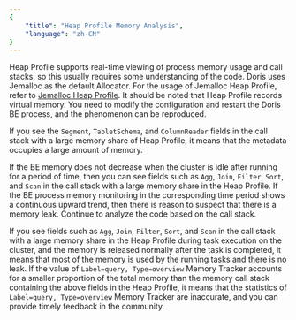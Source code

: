 ```yaml
---
{
    "title": "Heap Profile Memory Analysis",
    "language": "zh-CN"
}
---
```


<!--
Licensed to the Apache Software Foundation (ASF) under one
or more contributor license agreements.  See the NOTICE file
distributed with this work for additional information
regarding copyright ownership.  The ASF licenses this file
to you under the Apache License, Version 2.0 (the
"License"); you may not use this file except in compliance
with the License.  You may obtain a copy of the License at

  http://www.apache.org/licenses/LICENSE-2.0

Unless required by applicable law or agreed to in writing,
software distributed under the License is distributed on an
"AS IS" BASIS, WITHOUT WARRANTIES OR CONDITIONS OF ANY
KIND, either express or implied.  See the License for the
specific language governing permissions and limitations
under the License.
-->

Heap Profile supports real-time viewing of process memory usage and call stacks, so this usually requires some understanding of the code. Doris uses Jemalloc as the default Allocator. For the usage of Jemalloc Heap Profile, refer to [Jemalloc Heap Profile](https://doris.apache.org/community/developer-guide/debug-tool/?_highlight=debug#jemalloc-1). It should be noted that Heap Profile records virtual memory. You need to modify the configuration and restart the Doris BE process, and the phenomenon can be reproduced.

If you see the `Segment`, `TabletSchema`, and `ColumnReader` fields in the call stack with a large memory share of Heap Profile, it means that the metadata occupies a large amount of memory.

If the BE memory does not decrease when the cluster is idle after running for a period of time, then you can see fields such as `Agg`, `Join`, `Filter`, `Sort`, and `Scan` in the call stack with a large memory share in the Heap Profile. If the BE process memory monitoring in the corresponding time period shows a continuous upward trend, then there is reason to suspect that there is a memory leak. Continue to analyze the code based on the call stack.

If you see fields such as `Agg`, `Join`, `Filter`, `Sort`, and `Scan` in the call stack with a large memory share in the Heap Profile during task execution on the cluster, and the memory is released normally after the task is completed, it means that most of the memory is used by the running tasks and there is no leak. If the value of `Label=query, Type=overview` Memory Tracker accounts for a smaller proportion of the total memory than the memory call stack containing the above fields in the Heap Profile, it means that the statistics of `Label=query, Type=overview` Memory Tracker are inaccurate, and you can provide timely feedback in the community.
